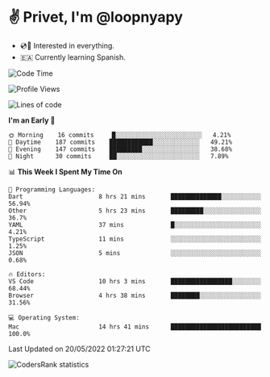 # ✌️ Privet, I'm @loopnyapy

- 💿📀 Interested in everything.
- 🇪🇦 Currently learning Spanish.

<!--START_SECTION:waka-->
![Code Time](http://img.shields.io/badge/Code%20Time-0%20secs-blue)

![Profile Views](http://img.shields.io/badge/Profile%20Views-20-blue)

![Lines of code](https://img.shields.io/badge/From%20Hello%20World%20I%27ve%20Written-136%20Thousand%20lines%20of%20code-blue)

**I'm an Early 🐤** 

```text
🌞 Morning    16 commits     █░░░░░░░░░░░░░░░░░░░░░░░░   4.21% 
🌆 Daytime    187 commits    ████████████░░░░░░░░░░░░░   49.21% 
🌃 Evening    147 commits    █████████░░░░░░░░░░░░░░░░   38.68% 
🌙 Night      30 commits     ██░░░░░░░░░░░░░░░░░░░░░░░   7.89%

```


📊 **This Week I Spent My Time On** 

```text
💬 Programming Languages: 
Dart                     8 hrs 21 mins       ██████████████░░░░░░░░░░░   56.94% 
Other                    5 hrs 23 mins       █████████░░░░░░░░░░░░░░░░   36.7% 
YAML                     37 mins             █░░░░░░░░░░░░░░░░░░░░░░░░   4.21% 
TypeScript               11 mins             ░░░░░░░░░░░░░░░░░░░░░░░░░   1.25% 
JSON                     5 mins              ░░░░░░░░░░░░░░░░░░░░░░░░░   0.68%

🔥 Editors: 
VS Code                  10 hrs 3 mins       █████████████████░░░░░░░░   68.44% 
Browser                  4 hrs 38 mins       ████████░░░░░░░░░░░░░░░░░   31.56%

💻 Operating System: 
Mac                      14 hrs 41 mins      █████████████████████████   100.0%

```


 Last Updated on 20/05/2022 01:27:21 UTC
<!--END_SECTION:waka-->

![CodersRank statistics](https://cr-ss-service.azurewebsites.net/api/ScreenShot?widget=summary&username=loopnyapy)
